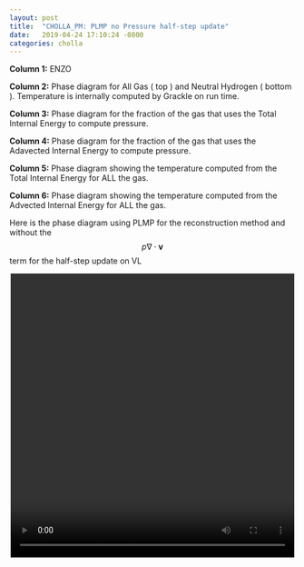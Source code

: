 ```yaml
---
layout: post
title:  "CHOLLA_PM: PLMP no Pressure half-step update"
date:   2019-04-24 17:10:24 -0800
categories: cholla
---
```



**Column 1:**  ENZO

**Column 2:**  Phase diagram for All Gas ( top ) and Neutral Hydrogen ( bottom ). Temperature is internally computed by Grackle on run time.

**Column 3:**  Phase diagram for the fraction of the gas that uses the Total Internal Energy to compute pressure.

**Column 4:**  Phase diagram for the fraction of the gas that uses the Adavected Internal Energy to compute pressure.


**Column 5:**  Phase diagram showing the temperature computed from the Total Internal Energy for ALL the gas.

**Column 6:**  Phase diagram showing the temperature computed from the Advected Internal Energy for ALL the gas.

Here is the phase diagram using PLMP for the reconstruction method and without the  $$p \nabla \cdot \mathbf{v} $$ term for the half-step update on VL


<div style="text-align: center">
<video src="{{ site.url }}assets/videos/phase_diagram_PLMP.mp4" width="500" height="500" controls preload> </video>
</div>
